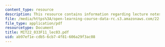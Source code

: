 ```yaml
---
content_type: resource
description: This resource contains information regarding lecture notes.
file: /media/https%3A/open-learning-course-data-rc.s3.amazonaws.com/22-033-nuclear-systems-design-project-fall-2011/ab97ef1ecdb56cb74f81606a29f3ac08_MIT22_033F11_lec03.pdf
file_type: application/pdf
resourcetype: Document
title: MIT22_033F11_lec03.pdf
uid: ab97ef1e-cdb5-6cb7-4f81-606a29f3ac08
---
```

